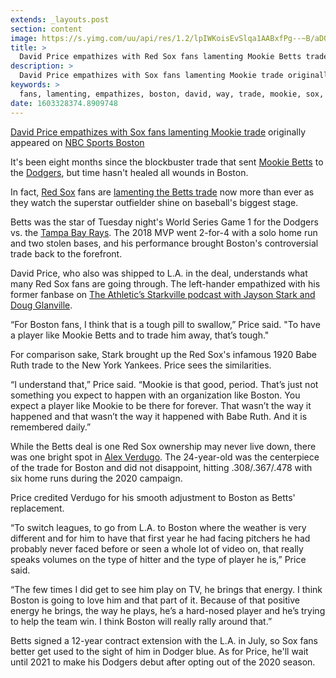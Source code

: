 ```yaml
--- 
extends: _layouts.post 
section: content 
image: https://s.yimg.com/uu/api/res/1.2/lpIWKoisEvSlqa1AABxfPg--~B/aD03Mjk7dz0xMjc3O3NtPTE7YXBwaWQ9eXRhY2h5b24-/https://media.zenfs.com/en/csnne.com/cdf345b95826b044bc1bb9d794f17a06 
title: > 
  David Price empathizes with Red Sox fans lamenting Mookie Betts trade 
description: > 
  David Price empathizes with Sox fans lamenting Mookie trade originally appeared on NBC Sports BostonIt's been eight months since the blockbuster trade that sent Mookie Betts to the Dodgers, but time hasn't healed all wounds in Boston.In fact, Red Sox fans are lamenting the Betts trade now more than ever as they watch the superstar outfielder shine on baseball's biggest stage.David Price, who also was shipped to L.A. in the deal, understands what many Red Sox fans are going through."To have a player like Mookie Betts and to trade him away, that’s tough."And it is remembered daily.”While the Betts deal is one Red Sox ownership may never live down, there was one bright spot in Alex Verdugo. 
keywords: > 
  fans, lamenting, empathizes, boston, david, way, trade, mookie, sox, betts, player, price, red 
date: 1603328374.8909748 
--- 
```

<div><p class="react-placeholder W(100%) Pos(r) Mt(0.8em)--sm "></p><p class="canvas-atom canvas-text Mb(1.0em) Mb(0)--sm Mt(0.8em)--sm" type="text"><a href="https://www.nbcsports.com/boston/red-sox/david-price-empathizes-red-sox-fans-lamenting-mookie-betts-trade?cid=Yahoo&amp;partner=ya4nbcs" rel="nofollow noopener" target="_blank">David Price empathizes with Sox fans lamenting Mookie trade</a> originally appeared on <a href="https://www.nbcsports.com/boston?cid=MSN" rel="nofollow noopener" target="_blank">NBC Sports Boston</a></p><p class="canvas-atom canvas-text Mb(1.0em) Mb(0)--sm Mt(0.8em)--sm" type="text">It's been eight months since the&#160;blockbuster trade that sent <a class="yom-entity-link yom-entity-sports_player" href="/mlb/players/9552/">Mookie Betts</a> to the <a class="yom-entity-link yom-entity-sports_team" href="/mlb/teams/la-dodgers/">Dodgers</a>, but time hasn't healed all wounds in Boston.</p><p id="defaultdestINARTICLE"></p><p class="canvas-atom canvas-text Mb(1.0em) Mb(0)--sm Mt(0.8em)--sm" type="text">In fact, <a class="yom-entity-link yom-entity-sports_team" href="/mlb/teams/boston/">Red Sox</a> fans are <a href="https://www.nbcsports.com/boston/red-sox/mookie-betts-curse-dodgers-star-makes-ominous-world-series-history?b" rel="nofollow noopener" target="_blank">lamenting the Betts trade</a> now more than ever as they watch the superstar outfielder shine on baseball's biggest stage.</p><p class="canvas-atom canvas-text Mb(1.0em) Mb(0)--sm Mt(0.8em)--sm" type="text">Betts was the star of Tuesday night's World Series Game 1 for the Dodgers vs. the <a class="yom-entity-link yom-entity-sports_team" href="/mlb/teams/tampa-bay/">Tampa Bay Rays</a>. The 2018 MVP went 2-for-4 with a solo home run and two stolen bases, and his performance brought Boston's&#160;controversial trade back to the forefront.</p><p class="canvas-atom canvas-text Mb(1.0em) Mb(0)--sm Mt(0.8em)--sm" type="text">David Price, who also was shipped to L.A. in the deal, understands what many Red Sox fans are going through. The left-hander empathized with his former fanbase&#160;on&#160;<a href="https://podcasts.apple.com/us/podcast/starkville-with-jayson-stark-and-doug-glanville/id1479151019" rel="nofollow noopener" target="_blank">The Athletic&#8217;s&#160;Starkville&#160;podcast with Jayson Stark and Doug Glanville</a>.</p><p class="canvas-atom canvas-text Mb(1.0em) Mb(0)--sm Mt(0.8em)--sm" type="text">&#8220;For Boston fans, I think that is a tough pill to swallow,&#8221; Price said. "To have a player like Mookie Betts and to trade him away, that&#8217;s tough."</p><p class="canvas-atom canvas-text Mb(1.0em) Mb(0)--sm Mt(0.8em)--sm" type="text">For comparison sake, Stark brought up the Red Sox's infamous 1920 Babe Ruth trade to the New York Yankees. Price sees the similarities.</p><p class="canvas-atom canvas-text Mb(1.0em) Mb(0)--sm Mt(0.8em)--sm" type="text">&#8220;I understand that,&#8221; Price said. &#8220;Mookie is that good, period. That&#8217;s just not something you expect to happen with an organization like Boston. You expect a player like Mookie to be there for forever. That wasn&#8217;t the way it happened and that wasn&#8217;t the way it happened with Babe Ruth. And it is remembered daily.&#8221;</p><p class="canvas-atom canvas-text Mb(1.0em) Mb(0)--sm Mt(0.8em)--sm" type="text">While the Betts deal is one Red Sox ownership may never live down, there was one bright spot in <a class="yom-entity-link yom-entity-sports_player" href="/mlb/players/10505/">Alex Verdugo</a>. The 24-year-old was the centerpiece of the trade for Boston and did not disappoint, hitting .308/.367/.478 with six home runs during the 2020 campaign.</p><p class="canvas-atom canvas-text Mb(1.0em) Mb(0)--sm Mt(0.8em)--sm" type="text">Price credited Verdugo for his smooth adjustment to Boston as Betts' replacement.</p><p class="canvas-atom canvas-text Mb(1.0em) Mb(0)--sm Mt(0.8em)--sm" type="text">&#8220;To switch leagues, to go from L.A. to Boston where the weather is very different and for him to have that first year he had facing pitchers he had probably never faced before or seen a whole lot of video on, that really speaks volumes on the type of hitter and the type of player he is,&#8221; Price said.&#160;</p><p class="canvas-atom canvas-text Mb(1.0em) Mb(0)--sm Mt(0.8em)--sm" type="text">&#8220;The few times I did get to see him play on TV, he brings that energy. I think Boston is going to love him and that part of it. Because of that positive energy he brings, the way he plays, he&#8217;s a hard-nosed player and he&#8217;s trying to help the team win. I think Boston will really rally around that.&#8221;</p><p class="canvas-atom canvas-text Mb(1.0em) Mb(0)--sm Mt(0.8em)--sm" type="text">Betts signed&#160;a 12-year contract extension with the L.A. in July, so Sox fans better get used to the sight of him in Dodger blue. As for Price, he'll wait until 2021 to make his Dodgers debut after opting out of the 2020 season.</p><p></p></div>